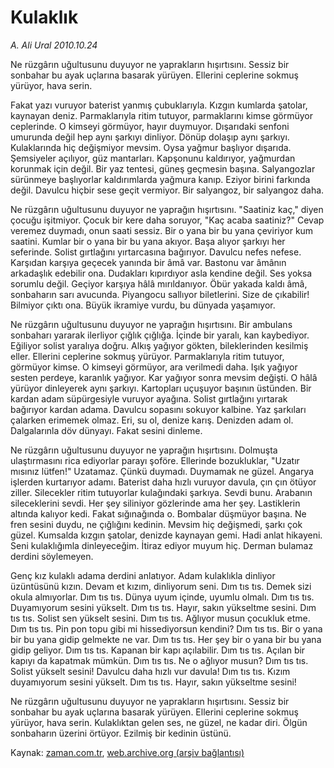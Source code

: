 # Kulaklık

*A. Ali Ural 2010.10.24*

<td class="news-spot">
<p>Ne rüzgârın uğultusunu duyuyor ne yaprakların hışırtısını. Sessiz bir sonbahar bu ayak uçlarına basarak yürüyen. Ellerini ceplerine sokmuş yürüyor, hava serin.</p>
<p><p>Fakat yazı vuruyor baterist yanmış çubuklarıyla. Kızgın kumlarda şatolar, kaynayan deniz. Parmaklarıyla ritim tutuyor, parmaklarını kimse görmüyor ceplerinde. O kimseyi görmüyor, hayır duymuyor. Dışarıdaki senfoni umurunda değil hep aynı şarkıyı dinliyor. Dönüp dolaşıp aynı şarkıyı. Kulaklarında hiç değişmiyor mevsim. Oysa yağmur başlıyor dışarıda. Şemsiyeler açılıyor, güz mantarları. Kapşonunu kaldırıyor, yağmurdan korunmak için değil. Bir yaz tentesi, güneş geçmesin başına. Salyangozlar sürünmeye başlıyorlar kaldırımlarda yağmura kanıp. Eziyor birini farkında değil. Davulcu hiçbir sese geçit vermiyor. Bir salyangoz, bir salyangoz daha.
<p>Ne rüzgârın uğultusunu duyuyor ne yaprağın hışırtısını. "Saatiniz kaç," diyen çocuğu işitmiyor. Çocuk bir kere daha soruyor, "Kaç acaba saatiniz?" Cevap veremez duymadı, onun saati sessiz. Bir o yana bir bu yana çeviriyor kum saatini. Kumlar bir o yana bir bu yana akıyor. Başa alıyor şarkıyı her seferinde. Solist gırtlağını yırtarcasına bağırıyor. Davulcu nefes nefese. Karşıdan karşıya geçecek yanında bir âmâ var. Bastonu var âmânın arkadaşlık edebilir ona. Dudakları kıpırdıyor asla kendine değil. Ses yoksa sorumlu değil. Geçiyor karşıya hâlâ mırıldanıyor. Öbür yakada kaldı âmâ, sonbaharın sarı avucunda. Piyangocu sallıyor biletlerini. Size de çıkabilir! Bilmiyor çıktı ona. Büyük ikramiye vurdu, bu dünyada yaşamıyor.
<p>Ne rüzgârın uğultusunu duyuyor ne yaprağın hışırtısını. Bir ambulans sonbaharı yararak ilerliyor çığlık çığlığa. İçinde bir yaralı, kan kaybediyor. Eğiliyor solist yaralıya doğru. Alkış yağıyor gökten, bileklerinden kesilmiş eller. Ellerini ceplerine sokmuş yürüyor. Parmaklarıyla ritim tutuyor, görmüyor kimse. O kimseyi görmüyor, ara verilmedi daha. Işık yağıyor sesten perdeye, karanlık yağıyor. Kar yağıyor sonra mevsim değişti. O hâlâ yürüyor dinleyerek aynı şarkıyı. Kartopları uçuşuyor başının üstünden. Bir kardan adam süpürgesiyle vuruyor ayağına. Solist gırtlağını yırtarak bağırıyor kardan adama. Davulcu sopasını sokuyor kalbine. Yaz şarkıları çalarken erimemek olmaz. Eri, su ol, denize karış. Denizden adam ol. Dalgalarınla döv dünyayı. Fakat sesini dinleme.
<p>Ne rüzgârın uğultusunu duyuyor ne yaprağın hışırtısını. Dolmuşta ulaştırmasını rica ediyorlar parayı şoföre. Ellerinde bozukluklar, "Uzatır mısınız lütfen!" Uzatamaz. Çünkü duymadı. Duymamak ne güzel. Angarya işlerden kurtarıyor adamı. Baterist daha hızlı vuruyor davula, çın çın ötüyor ziller. Silecekler ritim tutuyorlar kulağındaki şarkıya. Sevdi bunu. Arabanın sileceklerini sevdi. Her şey siliniyor gözlerinde ama her şey. Lastiklerin altında kalıyor kedi. Fakat sığınağında o. Bombalar düşmüyor başına. Ne fren sesini duydu, ne çığlığını kedinin. Mevsim hiç değişmedi, şarkı çok güzel. Kumsalda kızgın şatolar, denizde kaynayan gemi. Hadi anlat hikayeni. Seni kulaklığımla dinleyeceğim. İtiraz ediyor muyum hiç. Derman bulamaz derdini söylemeyen.
<p>Genç kız kulaklı adama derdini anlatıyor. Adam kulaklıkla dinliyor üzüntüsünü kızın. Devam et kızım, dinliyorum seni. Dım tıs tıs. Demek sizi okula almıyorlar. Dım tıs tıs. Dünya uyum içinde, uyumlu olmalı. Dım tıs tıs. Duyamıyorum sesini yükselt. Dım tıs tıs. Hayır, sakın yükseltme sesini. Dım tıs tıs. Solist sen yükselt sesini. Dım tıs tıs. Ağlıyor musun çocukluk etme. Dım tıs tıs. Pin pon topu gibi mi hissediyorsun kendini? Dım tıs tıs. Bir o yana bir bu yana gidip gelmekte ne var. Dım tıs tıs. Her şey bir o yana bir bu yana gidip geliyor. Dım tıs tıs. Kapanan bir kapı açılabilir. Dım tıs tıs. Açılan bir kapıyı da kapatmak mümkün. Dım tıs tıs. Ne o ağlıyor musun? Dım tıs tıs. Solist yükselt sesini! Davulcu daha hızlı vur davula! Dım tıs tıs. Kızım duyamıyorum sesini yükselt. Dım tıs tıs. Hayır, sakın yükseltme sesini!
<p>Ne rüzgârın uğultusunu duyuyor ne yaprakların hışırtısını. Sessiz bir sonbahar bu ayak uçlarına basarak yürüyen. Ellerini ceplerine sokmuş yürüyor, hava serin. Kulaklıktan gelen ses, ne güzel, ne kadar diri. Ölgün sonbaharın üzerini örtüyor. Ezilmiş bir kedinin üstünü. </p>
<a href="http://web.archive.org/web/20101130195747/mailto:a.ural@zaman.com.tr">
</a></p></p></p></p></p></p></td>

Kaynak: [zaman.com.tr](http://zaman.com.tr/yazar.do?yazino=1044107), [web.archive.org (arşiv bağlantısı)](http://web.archive.org/web/20101130195747/http://zaman.com.tr/yazar.do?yazino=1044107)
